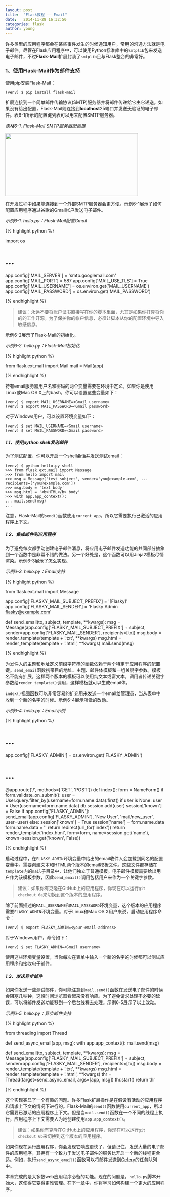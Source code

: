 ```yaml
---
layout: post
title:  "Flask教程 —— Email"
date:   2014-11-28 16:32:50
categories: flask
author: young
---
```


许多类型的应用程序都会在某些事件发生的时候通知用户，常用的沟通方法就是电子邮件。尽管在Flask应用程序中，可以使用Python标准库中的`smtplib`包来发送电子邮件，不过**Flask-Mail**扩展封装了`smtplib`且与Flask整合的非常好。

### **1、使用Flask-Mail作为邮件支持**

使用pip安装Flask-Mail：
    
    (venv) $ pip install flask-mail

扩展连接到一个简单邮件传输协议(SMTP)服务器并将邮件传递给它由它递送。如果没有给出配置，Flask-Mail则连接到**localhost**25端口并发送无验证的电子邮件。表6-1所示的配置键列表可以用来配置SMTP服务器。

_表格6-1. Flask-Mail SMTP服务器配置键_

<img style="width:419px; height:198px;" src="http://young-py.github.io/imgs/flask6-01.png">

在开发过程中如果能连接到一个外部SMTP服务器会更方便。示例6-1展示了如何配置应用程序通过谷歌的Gmail帐户发送电子邮件。

_示例6-1. hello.py：Flask-Mail配置Gmail_

{% highlight python %}

import os
# ...
app.config['MAIL_SERVER'] = 'smtp.googlemail.com' app.config['MAIL_PORT'] = 587
app.config['MAIL_USE_TLS'] = True
app.config['MAIL_USERNAME'] = os.environ.get('MAIL_USERNAME') app.config['MAIL_PASSWORD'] = os.environ.get('MAIL_PASSWORD')

{% endhighlight %}

>建议：永远不要将账户证书直接写在你的脚本里面，尤其是如果你打算将你的的工作开源。为了保护你的帐户信息，必须让脚本从你的配置环境中导入敏感信息。

示例6-2展示了Flask-Mail的初始化。

_示例6-2. hello.py：Flask-Mail初始化_

{% highlight python %}

from flask.ext.mail import 
Mail mail = Mail(app)

{% endhighlight %}

持有email服务器用户名和密码的两个变量需要在环境中定义。如果你是使用Linux或Mac OS X上的bash，你可以设置这些变量如下：

    (venv) $ export MAIL_USERNAME=<Gmail username>
    (venv) $ export MAIL_PASSWORD=<Gmail password>

对于Windows用户，可以设置环境变量如下：

    (venv) $ set MAIL_USERNAME=<Gmail username>
    (venv) $ set MAIL_PASSWORD=<Gmail password>

##### **1.1、使用python shell发送邮件**

为了测试配置，你可以开启一个shell会话并发送测试email：

    (venv) $ python hello.py shell
    >>> from flask.ext.mail import Message
    >>> from hello import mail
    >>> msg = Message('test subject', sender='you@example.com', ... recipients=['you@example.com'])
    >>> msg.body = 'text body'
    >>> msg.html = '<b>HTML</b> body'
    >>> with app.app_context():
    ... mail.send(msg)
    ...

注意，Flask-Mail的`send()`函数使用`current_app`，所以它需要执行已激活的应用程序上下文。

##### **1.2、集成邮件到应用程序**

为了避免每次都手动创建电子邮件消息，将应用电子邮件发送功能的共同部分抽象到一个函数中是非常不错的做法。另一个好处是，这个函数可以用Jinja2模板尽情渲染。示例6-3展示了怎么实现。

_示例6-3. hello.py：Email支持_

{% highlight python %}

from flask.ext.mail import Message 

app.config['FLASKY_MAIL_SUBJECT_PREFIX'] = '[Flasky]'
app.config['FLASKY_MAIL_SENDER'] = 'Flasky Admin <flasky@example.com>'

def send_email(to, subject, template, **kwargs):
    msg = Message(app.config['FLASKY_MAIL_SUBJECT_PREFIX'] + subject,
                  sender=app.config['FLASKY_MAIL_SENDER'], recipients=[to])
    msg.body = render_template(template + '.txt', **kwargs)
    msg.html = render_template(template + '.html', **kwargs)
    mail.send(msg)

{% endhighlight %}

为发件人的主题和地址定义前缀字符串的函数依赖于两个特定于应用程序的配置键。`send_email`函数携带目的地址、主题、邮件体模板和一组关键字参数。模板名不能有扩展，这样两个版本的模板可以使用纯文本或富文本。调用者传递关键字参数给`render_template()`调用，这样模板就可以生成email体。

`index()`视图函数可以非常容易的扩充用来发送一个email给管理员，当从表单中收到一个新的名字的时候。示例6-4展示所做的改动。

_示例6-4. hello.py：Email示例_

{% highlight python %}

# ...
app.config['FLASKY_ADMIN'] = os.environ.get('FLASKY_ADMIN') 
# ...
@app.route('/', methods=['GET', 'POST'])
def index():
    form = NameForm()
    if form.validate_on_submit():
        user = User.query.filter_by(username=form.name.data).first() 
        if user is None:
            user = User(username=form.name.data) 
            db.session.add(user) 
            session['known'] = False
            if app.config['FLASKY_ADMIN']:
                send_email(app.config['FLASKY_ADMIN'], 'New User',
                           'mail/new_user', user=user)
    else:
        session['known'] = True
    session['name'] = form.name.data 
    form.name.data = ''
    return redirect(url_for('index'))
    return render_template('index.html', form=form, name=session.get('name'), 
                            known=session.get('known', False))

{% endhighlight %}

启动过程中，在`FLASKY_ADMIN`环境变量中给出的email收件人会加载到同名的配置变量中。需要创建文本和HTML两个版本的email模板文件。这些文件都存储在`template`内的`mail`子目录中，让他们独立于普通模板。电子邮件模板需要给出用户作为该模板参数，因此`send_email()`调用包括用户来作为一个关键字参数。

>建议：如果你有克隆在GitHub上的应用程序，你现在可以运行`git checkout 6a`来切换到这个版本的应用程序。

除了前面描述的`MAIL_USERNAME`和`MAIL_PASSWORD`环境变量，这个版本的应用程序需要`FLASKY_ADMIN`环境变量。对于Linux和Mac OS X用户来说，启动应用程序命令：

    (venv) $ export FLASKY_ADMIN=<your-email-address>

对于Windows用户，命令如下：
    
    (venv) $ set FLASKY_ADMIN=<Gmail username>

使用这些环境变量设置，当你每次在表单中输入一个新的名字的时候都可以测试应用程序和接收电子邮件。

##### **1.3、发送异步邮件**

如果你发送一些测试邮件，你可能注意到`mail.send()`函数在发送电子邮件的时候会阻塞几秒钟，这段时间浏览器看起来没有响应。为了避免请求处理不必要的延误，可以将邮件发送功能移到一个后台线程去处理。示例6-5展示了以上改动。

_示例6-5. hello.py：异步邮件支持_

{% highlight python %}

from threading import Thread 

def send_async_email(app, msg):
    with app.app_context():
        mail.send(msg)

def send_email(to, subject, template, **kwargs):
    msg = Message(app.config['FLASKY_MAIL_SUBJECT_PREFIX'] + subject,
                  sender=app.config['FLASKY_MAIL_SENDER'], recipients=[to])
    msg.body = render_template(template + '.txt', **kwargs)
    msg.html = render_template(template + '.html', **kwargs) thr = Thread(target=send_async_email, args=[app, msg]) 
    thr.start()
    return thr

{% endhighlight %}

这个实现突显了一个有趣的问题。许多Flask扩展操作是在假设有活动的应用程序和请求上下文的情况下进行的。Flask-Mail的`send()`函数使用`current_app`，所以它需要已激活的应用程序上下文。但是当`mail.send()`函数在一个不同的线程上执行，应用程序上下文需要人为地创建使用`app.app_context()`。

>建议：如果你有克隆在GitHub上的应用程序，你现在可以运行`git checkout 6b`来切换到这个版本的应用程序。

如果你现在运行应用程序，你会发现它响应更快了，但请记住，发送大量的电子邮件的应用程序，其拥有一个致力于发送电子邮件的服务比开启一个新的线程更合适。例如，执行`send_async_email()`函数可以将邮件发送到[Celery](http://www.celeryproject.org/)的任务队列中。

本章完成的是大多数web应用程序必备的功能。现在的问题是，`hello.py`脚本开始大，这使得它变得更难管理。在下一章中，你将学习如何构建一个更大的应用程序。




